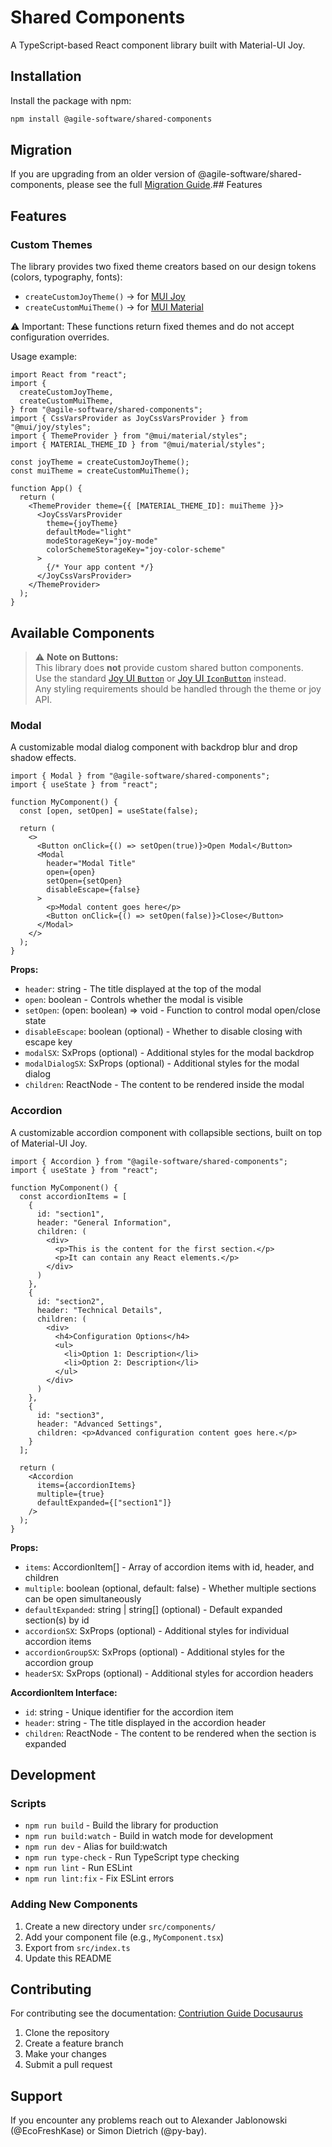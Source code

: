 # Shared Components

A TypeScript-based React component library built with Material-UI Joy.

## Installation

Install the package with npm:

```bash
npm install @agile-software/shared-components
```

## Migration

If you are upgrading from an older version of @agile-software/shared-components, please see the full [Migration Guide](https://agile-software-engineering-25.github.io/documentation/docs/frontend/shared-components/migration-guide).## Features

## Features

### Custom Themes

The library provides two fixed theme creators based on our design tokens (colors, typography, fonts):

- `createCustomJoyTheme()` → for [MUI Joy](https://mui.com/joy-ui/getting-started/overview/)
- `createCustomMuiTheme()` → for [MUI Material](https://mui.com/material-ui/getting-started/overview/)

⚠️ Important: These functions return fixed themes and do not accept configuration overrides.

Usage example:

```tsx
import React from "react";
import {
  createCustomJoyTheme,
  createCustomMuiTheme,
} from "@agile-software/shared-components";
import { CssVarsProvider as JoyCssVarsProvider } from "@mui/joy/styles";
import { ThemeProvider } from "@mui/material/styles";
import { MATERIAL_THEME_ID } from "@mui/material/styles";

const joyTheme = createCustomJoyTheme();
const muiTheme = createCustomMuiTheme();

function App() {
  return (
    <ThemeProvider theme={{ [MATERIAL_THEME_ID]: muiTheme }}>
      <JoyCssVarsProvider
        theme={joyTheme}
        defaultMode="light"
        modeStorageKey="joy-mode"
        colorSchemeStorageKey="joy-color-scheme"
      >
        {/* Your app content */}
      </JoyCssVarsProvider>
    </ThemeProvider>
  );
}
```

## Available Components

> ⚠️ **Note on Buttons:**  
This library does **not** provide custom shared button components.  
Use the standard [Joy UI `Button`](https://mui.com/joy-ui/react-button/) or [Joy UI `IconButton`](https://mui.com/joy-ui/react-button/#icon-button) instead.  
Any styling requirements should be handled through the theme or joy API.

### Modal

A customizable modal dialog component with backdrop blur and drop shadow effects.

```tsx
import { Modal } from "@agile-software/shared-components";
import { useState } from "react";

function MyComponent() {
  const [open, setOpen] = useState(false);

  return (
    <>
      <Button onClick={() => setOpen(true)}>Open Modal</Button>
      <Modal
        header="Modal Title"
        open={open}
        setOpen={setOpen}
        disableEscape={false}
      >
        <p>Modal content goes here</p>
        <Button onClick={() => setOpen(false)}>Close</Button>
      </Modal>
    </>
  );
}
```

**Props:**

- `header`: string - The title displayed at the top of the modal
- `open`: boolean - Controls whether the modal is visible
- `setOpen`: (open: boolean) => void - Function to control modal open/close state
- `disableEscape`: boolean (optional) - Whether to disable closing with escape key
- `modalSX`: SxProps (optional) - Additional styles for the modal backdrop
- `modalDialogSX`: SxProps (optional) - Additional styles for the modal dialog
- `children`: ReactNode - The content to be rendered inside the modal

### Accordion

A customizable accordion component with collapsible sections, built on top of Material-UI Joy.

```tsx
import { Accordion } from "@agile-software/shared-components";
import { useState } from "react";

function MyComponent() {
  const accordionItems = [
    {
      id: "section1",
      header: "General Information",
      children: (
        <div>
          <p>This is the content for the first section.</p>
          <p>It can contain any React elements.</p>
        </div>
      )
    },
    {
      id: "section2",
      header: "Technical Details",
      children: (
        <div>
          <h4>Configuration Options</h4>
          <ul>
            <li>Option 1: Description</li>
            <li>Option 2: Description</li>
          </ul>
        </div>
      )
    },
    {
      id: "section3",
      header: "Advanced Settings",
      children: <p>Advanced configuration content goes here.</p>
    }
  ];

  return (
    <Accordion
      items={accordionItems}
      multiple={true}
      defaultExpanded={["section1"]}
    />
  );
}
```

**Props:**

- `items`: AccordionItem[] - Array of accordion items with id, header, and children
- `multiple`: boolean (optional, default: false) - Whether multiple sections can be open simultaneously
- `defaultExpanded`: string | string[] (optional) - Default expanded section(s) by id
- `accordionSX`: SxProps (optional) - Additional styles for individual accordion items
- `accordionGroupSX`: SxProps (optional) - Additional styles for the accordion group
- `headerSX`: SxProps (optional) - Additional styles for accordion headers

**AccordionItem Interface:**

- `id`: string - Unique identifier for the accordion item
- `header`: string - The title displayed in the accordion header
- `children`: ReactNode - The content to be rendered when the section is expanded

## Development

### Scripts

- `npm run build` - Build the library for production
- `npm run build:watch` - Build in watch mode for development
- `npm run dev` - Alias for build:watch
- `npm run type-check` - Run TypeScript type checking
- `npm run lint` - Run ESLint
- `npm run lint:fix` - Fix ESLint errors

### Adding New Components

1. Create a new directory under `src/components/`
2. Add your component file (e.g., `MyComponent.tsx`)
3. Export from `src/index.ts`
4. Update this README

## Contributing

For contributing see the documentation: [Contriution Guide Docusaurus](https://agile-software-engineering-25.github.io/documentation/docs/frontend/shared-components/developing)

1. Clone the repository
2. Create a feature branch
3. Make your changes
4. Submit a pull request

## Support

If you encounter any problems reach out to Alexander Jablonowski (@EcoFreshKase) or Simon Dietrich (@py-bay).
